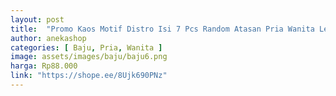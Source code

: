 ```yaml
---
layout: post
title:  "Promo Kaos Motif Distro Isi 7 Pcs Random Atasan Pria Wanita Lengan Pendek"
author: anekashop
categories: [ Baju, Pria, Wanita ]
image: assets/images/baju/baju6.png
harga: Rp88.000
link: "https://shope.ee/8Ujk690PNz"
---
```

